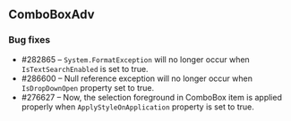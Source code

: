 ## ComboBoxAdv

### Bug fixes 
* \#282865 – `System.FormatException` will no longer occur when `IsTextSearchEnabled` is set to true.
* \#286600 – Null reference exception will no longer occur when `IsDropDownOpen` property set to true.
* \#276627 – Now, the selection foreground in ComboBox item is applied properly when `ApplyStyleOnApplication` property is set to true.
